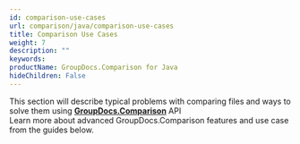 ```yaml
---
id: comparison-use-cases
url: comparison/java/comparison-use-cases
title: Comparison Use Cases
weight: 7
description: ""
keywords: 
productName: GroupDocs.Comparison for Java
hideChildren: False
---
```

This section will describe typical problems with comparing files and ways to solve them using **[GroupDocs.Comparison](https://products.groupdocs.com/comparison/java)** API  
Learn more about advanced GroupDocs.Comparison features and use case from the guides below.

